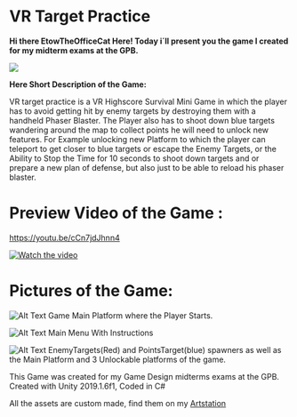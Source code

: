 # VR Target Practice 
**Hi there EtowTheOfficeCat Here! Today i´ll present you the game I created for my midterm exams at the GPB.**

![](https://media.giphy.com/media/pOKrXLf9N5g76/giphy.gif)

**Here Short Description of the Game:** 

VR target practice is a VR Highscore Survival Mini Game in which the player has to avoid getting hit by enemy targets by destroying them 
with a handheld Phaser Blaster. The Player also has to shoot down blue targets wandering around the map to collect points he will need to 
unlock new features. For Example unlocking new Platform to which the player can teleport to get closer to blue targets or escape the Enemy Targets,
or the Ability to Stop the Time for 10 seconds to shoot down targets and or prepare a new plan of defense, but also just to be able to reload his
phaser blaster. 

# Preview Video of the Game : 
https://youtu.be/cCn7jdJhnn4

[![Watch the video](https://i.imgur.com/315Tl55.png)](https://youtu.be/cCn7jdJhnn4)
# Pictures of the Game: 

![Alt Text](https://i.imgur.com/mY6tV9d.png)
Game Main Platform where the Player Starts.

![Alt Text](https://i.imgur.com/bDkgFXj.png)
Main Menu With Instructions

![Alt Text](https://i.imgur.com/uhLhHQc.png)
EnemyTargets(Red) and PointsTarget(blue) spawners  as well as the Main Platform and 3 Unlockable platforms of the game. 

This Game was created for my Game Design midterms exams at the GPB. Created with Unity 2019.1.6f1, Coded in C# 

All the assets are custom made, find them on my [Artstation](https://www.artstation.com/artwork/k4B4kl)
